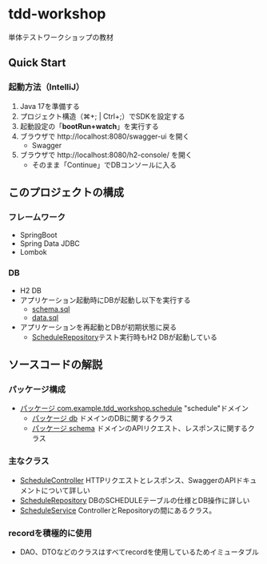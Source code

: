# tdd-workshop
単体テストワークショップの教材

## Quick Start

### 起動方法（IntelliJ）

1. Java 17を準備する
2. プロジェクト構造（⌘+; | Ctrl+;）でSDKを設定する
3. 起動設定の「**bootRun+watch**」を実行する
4. ブラウザで http://localhost:8080/swagger-ui を開く
   - Swagger
5. ブラウザで http://localhost:8080/h2-console/ を開く
   - そのまま「Continue」でDBコンソールに入る

## このプロジェクトの構成

### フレームワーク
- SpringBoot
- Spring Data JDBC
- Lombok

### DB
- H2 DB
- アプリケーション起動時にDBが起動し以下を実行する
  - [schema.sql](./src/main/resources/schema.sql)
  - [data.sql](./src/main/resources/data.sql)
- アプリケーションを再起動とDBが初期状態に戻る
  - [ScheduleRepository](./src/test/java/com/example/tdd_workshop/schedule/db/ScheduleRepositoryTest.java)テスト実行時もH2 DBが起動している

## ソースコードの解説

### パッケージ構成
- [パッケージ com.example.tdd_workshop.schedule](./src/main/java/com/example/tdd_workshop/schedule) "schedule"ドメイン
    - [パッケージ db](./src/main/java/com/example/tdd_workshop/schedule/db) ドメインのDBに関するクラス
    - [パッケージ schema](./src/main/java/com/example/tdd_workshop/schedule/schema) ドメインのAPIリクエスト、レスポンスに関するクラス 

### 主なクラス
- [ScheduleController](./src/main/java/com/example/tdd_workshop/schedule/ScheduleController.java) HTTPリクエストとレスポンス、SwaggerのAPIドキュメントについて詳しい
- [ScheduleRepository](./src/main/java/com/example/tdd_workshop/schedule/db/ScheduleRepository.java) DBのSCHEDULEテーブルの仕様とDB操作に詳しい
- [ScheduleService](./src/main/java/com/example/tdd_workshop/schedule/ScheduleService.java) ControllerとRepositoryの間にあるクラス。

### recordを積極的に使用
- DAO、DTOなどのクラスはすべてrecordを使用しているためイミュータブル